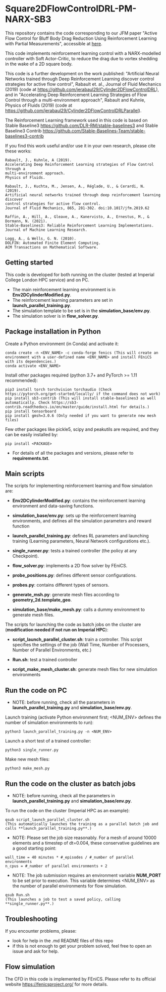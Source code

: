 # Square2DFlowControlDRL-PM-NARX-SB3
This repository contains the code corresponding to our JFM paper "Active Flow Control for Bluff Body Drag Reduction Using Reinforcement Learning with Partial Measurements", accessible at [here](https://www.cambridge.org/core/journals/journal-of-fluid-mechanics/article/active-flow-control-for-bluff-body-drag-reduction-using-reinforcement-learning-with-partial-measurements/F98233D07BAD238143B8C2544DE0BD03).

This code implements reinforcement learning control with a NARX-modelled controller with Soft Actor-Critic, to reduce the drag due to vortex shedding in the wake of a 2D square body.

This code is a further development on the work published:
 "Artificial Neural Networks trained through Deep Reinforcement Learning discover control strategies for active flow control", Rabault et. al., Journal of Fluid Mechanics (2019) (code at https://github.com/jerabaul29/Cylinder2DFlowControlDRL), 
and in "Accelerating Deep Reinforcement Learning Strategies of Flow Control through a multi-environment approach", Rabault and Kuhnle, Physics of Fluids (2019) (code at https://github.com/jerabaul29/Cylinder2DFlowControlDRLParallel). 

The Reinforcement Learning framework used in this code is based on Stable Baseline3 https://github.com/DLR-RM/stable-baselines3 and Stable Baseline3 Contrib https://github.com/Stable-Baselines-Team/stable-baselines3-contrib

If you find this work useful and/or use it in your own research, please cite these works:

```
Rabault, J., Kuhnle, A (2019).
Accelerating Deep Reinforcement Learning strategies of Flow Control through a
multi-environment approach.
Physics of Fluids.

Rabault, J., Kuchta, M., Jensen, A., Réglade, U., & Cerardi, N. (2019).
Artificial neural networks trained through deep reinforcement learning discover
control strategies for active flow control.
Journal of Fluid Mechanics, 865, 281-302. doi:10.1017/jfm.2019.62

Raffin, A., Hill, A., Gleave, A., Kanervisto, A., Ernestus, M., & Dormann, N. (2021).
Stable-Baselines3: Reliable Reinforcement Learning Implementations.
Journal of Machine Learning Research.

Logg, A., & Wells, G. N. (2010).
DOLFIN: Automated Finite Element Computing.
ACM Transactions on Mathematical Software.
```

## Getting started

This code is developed for both running on the cluster (tested at Imperial College London HPC service) and on PC.

- The main reinforcement learning environment is in **Env2DCylinderModified.py**.
- The reinforcement learning parameters are set in **launch_parallel_training.py**.
- The simulation template to be set is in the **simulation_base/env.py**.
- The simulation solver is in **flow_solver.py**.

## Package installation in Python

Create a Python environment (in Conda) and activate it:

```
conda create -n <ENV_NAME> -c conda-forge fenics (This will create an environment with a user-defined name <ENV_NAME> and install FEniCS with its dependencies.)
conda activate <ENV_NAME> 

```

Install other packages required (python 3.7+ and PyTorch >= 1.11 recommended):

```
pip3 install torch torchvision torchaudio (Check https://pytorch.org/get-started/locally/ if the command does not work)
pip install sb3-contrib (This will install stable-baselines3 as well automatically. Check https://sb3-contrib.readthedocs.io/en/master/guide/install.html for details.)
pip install tensorboard
pip install gmsh=3.0.6 (Only needed if you want to generate new mesh files)
```

Few other packages like pickle5, scipy and peakutils are required, and they can be easily installed by:

```
pip install <PACKAGE>
```

- For details of all the packages and versions, please refer to **requirements.txt**.


## Main scripts

The scripts for implementing reinforcement learning and flow simulation are:

- **Env2DCylinderModified.py**: contains the reinforcement learning environment and data-saving functions.

- **simulation_base/env.py**: sets up the reinforcement learning environments, and defines all the simulation parameters and reward function

- **launch_parallel_training.py**: defines RL parameters and launching training (Learning parameters, Neural Network configurations etc.).

- **single_runner.py**: tests a trained controller (the policy at any Checkpoint).

- **flow_solver.py**: implements a 2D flow solver by FEniCS.

- **probe_positions.py**: defines different sensor configurations.

- **probes.py**: contains different types of sensors.

- **generate_msh.py**: generate mesh files according to **geometry_2d.template_geo**.

- **simulation_base/make_mesh.py**: calls a dummy environment to generate mesh files.


The scripts for launching the code as batch jobs on the cluster are (**modification needed if not run on Imperial HPC**):

- **script_launch_parallel_cluster.sh**: train a controller. This script specifies the settings of the job (Wall Time, Number of Processers, Number of Parallel Environments, etc.)

- **Run.sh**: test a trained controller

- **script_make_mesh_cluster.sh**: generate mesh files for new simulation environments


## Run the code on PC

- NOTE: before running, check all the parameters in **launch_parallel_training.py** and **simulation_base/env.py**.

Launch training (activate Python environment first; <NUM_ENV> defines the number of simulation environments to run):

```
python3 launch_parallel_training.py -n <NUM_ENV>
```

Launch a short test of a trained controller:

```
python3 single_runner.py
```

Make new mesh files:

```
python3 make_mesh.py
```

## Run the code on the cluster as batch jobs

- NOTE: before running, check all the parameters in **launch_parallel_training.py** and **simulation_base/env.py**.

To run the code on the cluster (Imperial HPC as an example):

```
qsub script_launch_parallel_cluster.sh
(This automatically launches the training as a parallel batch job and calls **launch_parallel_training.py**.)
```

- NOTE: Please set the job size reasonably. For a mesh of around 10000 elements and a timestep of dt=0.004, these conservative guidelines are a good starting point:
```
wall_time = 40 minutes * #_episodes / #_number of parallel environments
n_cpus = #_number of parallel environments + 2
```

- NOTE: The job submission requires an environment variable **NUM_PORT** to be set prior to execution. This variable determines <NUM_ENV> as the number of parallel environments for flow simulation.

```
qsub Run.sh
(This launches a job to test a saved policy, calling **single_runner.py**.)
```


## Troubleshooting

If you encounter problems, please:

- look for help in the .md README files of this repo
- if this is not enough to get your problem solved, feel free to open an issue and ask for help.


## Flow simulation

The CFD in this code is implemented by FEniCS. Please refer to its official website https://fenicsproject.org/ for more details. 


